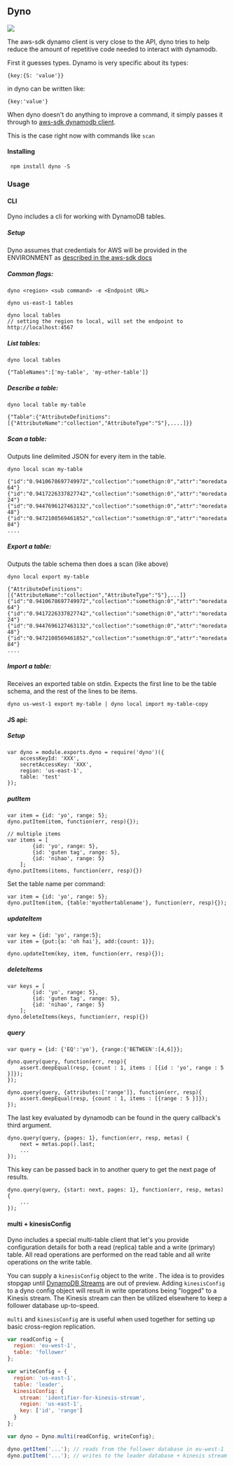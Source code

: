 ## Dyno

![](https://travis-ci.org/mapbox/dyno.svg)

The aws-sdk dynamo client is very close to the API, dyno tries to help reduce the
amount of repetitive code needed to interact with dynamodb.

First it guesses types. Dynamo is very specific about its types:

```
{key:{S: 'value'}}
```

in dyno can be written like:

```
{key:'value'}
```

When dyno doesn't do anything to improve a command, it simply passes it through to
[aws-sdk dynamodb client](http://docs.aws.amazon.com/AWSJavaScriptSDK/latest/AWS/DynamoDB.html).

This is the case right now with commands like `scan`


#### Installing

```
 npm install dyno -S
```

### Usage

#### CLI

Dyno includes a cli for working with DynamoDB tables.

##### Setup

Dyno assumes that credentials for AWS will be provided in the ENVIRONMENT as [described in the aws-sdk docs](http://docs.aws.amazon.com/AWSJavaScriptSDK/guide/node-configuring.html#Credentials_from_Environment_Variables)

##### Common flags:

```
dyno <region> <sub command> -e <Endpoint URL>

dyno us-east-1 tables

dyno local tables
// setting the region to local, will set the endpoint to http://localhost:4567

```


##### List tables:

```
dyno local tables

{"TableNames":['my-table', 'my-other-table']}

```

##### Describe a table:

```
dyno local table my-table

{"Table":{"AttributeDefinitions":[{"AttributeName":"collection","AttributeType":"S"},....]}}

```

##### Scan a table:

Outputs line delimited JSON for every item in the table.

```
dyno local scan my-table

{"id":"0.9410678697749972","collection":"somethign:0","attr":"moredata 64"}
{"id":"0.9417226337827742","collection":"somethign:0","attr":"moredata 24"}
{"id":"0.9447696127463132","collection":"somethign:0","attr":"moredata 48"}
{"id":"0.9472108569461852","collection":"somethign:0","attr":"moredata 84"}
....

```

##### Export a table:

Outputs the table schema then does a scan (like above)

```
dyno local export my-table

{"AttributeDefinitions":[{"AttributeName":"collection","AttributeType":"S"},...]}
{"id":"0.9410678697749972","collection":"somethign:0","attr":"moredata 64"}
{"id":"0.9417226337827742","collection":"somethign:0","attr":"moredata 24"}
{"id":"0.9447696127463132","collection":"somethign:0","attr":"moredata 48"}
{"id":"0.9472108569461852","collection":"somethign:0","attr":"moredata 84"}
....

```

##### Import a table:

Receives an exported table on stdin. Expects the first line to be the table schema, and
the rest of the lines to be items.

```
dyno us-west-1 export my-table | dyno local import my-table-copy

```



#### JS api:


##### Setup

```
var dyno = module.exports.dyno = require('dyno')({
    accessKeyId: 'XXX',
    secretAccessKey: 'XXX',
    region: 'us-east-1',
    table: 'test'
});

```

##### putItem

```
var item = {id: 'yo', range: 5};
dyno.putItem(item, function(err, resp){});

// multiple items
var items = [
        {id: 'yo', range: 5},
        {id: 'guten tag', range: 5},
        {id: 'nihao', range: 5}
    ];
dyno.putItems(items, function(err, resp){})
```

Set the table name per command:

```
var item = {id: 'yo', range: 5};
dyno.putItem(item, {table:'myothertablename'}, function(err, resp){});

```

##### updateItem

```
var key = {id: 'yo', range:5};
var item = {put:{a: 'oh hai'}, add:{count: 1}};

dyno.updateItem(key, item, function(err, resp){});

```

##### deleteItems

```
var keys = [
        {id: 'yo', range: 5},
        {id: 'guten tag', range: 5},
        {id: 'nihao', range: 5}
    ];
dyno.deleteItems(keys, function(err, resp){})
```

##### query

```
var query = {id: {'EQ':'yo'}, {range:{'BETWEEN':[4,6]}};

dyno.query(query, function(err, resp){
    assert.deepEqual(resp, {count : 1, items : [{id : 'yo', range : 5 }]});
});

dyno.query(query, {attributes:['range']}, function(err, resp){
    assert.deepEqual(resp, {count : 1, items : [{range : 5 }]});
});

```

The last key evaluated by dynamodb can be found in the query callback's third
argument.

```
dyno.query(query, {pages: 1}, function(err, resp, metas) {
    next = metas.pop().last;
    ...
});
```

This key can be passed back in to another query to get the next page of
results.

```
dyno.query(query, {start: next, pages: 1}, function(err, resp, metas) {
    ...
});
```

#### multi + kinesisConfig

Dyno includes a special multi-table client that let's you provide configuration
details for both a read (replica) table and a write (primary) table. All read
operations are performed on the read table and all write operations on the write
table.

You can supply a `kinesisConfig` object to the write . The idea is to provides
stopgap until [DynamoDB Streams](http://docs.aws.amazon.com/amazondynamodb/latest/developerguide/Streams.html)
are out of preview. Adding `kinesisConfig` to a dyno config object will result
in write operations being "logged" to a Kinesis stream. The Kinesis stream can
then be utilized elsewhere to keep a follower database up-to-speed.

`multi` and `kinesisConfig` are is useful when used together for setting up
basic cross-region replication.

```javascript
var readConfig = {
  region: 'eu-west-1',
  table: 'follower'
};

var writeConfig = {
  region: 'us-east-1',
  table: 'leader',
  kinesisConfig: {
    stream: 'identifier-for-kinesis-stream',
    region: 'us-east-1',
    key: ['id', 'range']
  }
};

var dyno = Dyno.multi(readConfig, writeConfig);

dyno.getItem('...'); // reads from the follower database in eu-west-1
dyno.putItem('...'); // writes to the leader database + kinesis stream
```
